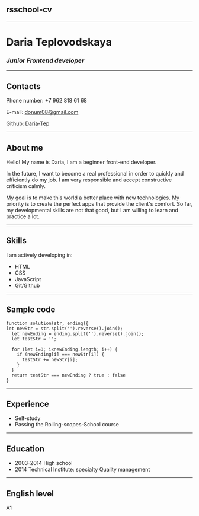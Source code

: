 ## rsschool-cv
---

# **Daria Teplovodskaya** #
### _**Junior Frontend developer**_ ###

---
## **Contacts** ##

 Phone number: +7 962 818 61 68
 
 E-mail: donum08@gmail.com

Github: [Daria-Tep](https://github.com/Daria-Tep)



---


 ## **About me** ##

 Hello! My name is Daria, I am a beginner front-end developer.

In the future, I want to become a real professional in order to quickly and efficiently do my job. I am very responsible and accept constructive criticism calmly.

My goal is to make this world a better place with new technologies. My priority is to create the perfect apps that provide the client's comfort. So far, my developmental skills are not that good, but I am willing to learn and practice a lot.

---
 ## **Skills** ##

I am actively developing in:

 * HTML
 * CSS
 * JavaScript
 * Git/Github
  
---
## **Sample code** ##

```
function solution(str, ending){
let newStr = str.split('').reverse().join();
  let newEnding = ending.split('').reverse().join();
  let testStr = '';
  
  for (let i=0; i<newEnding.length; i++) {
    if (newEnding[i] === newStr[i]) {
      testStr += newStr[i];
    }  
  }
  return testStr === newEnding ? true : false
}
 ```

 ---
## **Experience** ##

 * Self-study
 * Passing the Rolling-scopes-School course

---

 ## **Education** ##

* 2003-2014 High school
* 2014 Technical Institute: specialty Quality management 

---
## **English level** ##

A1